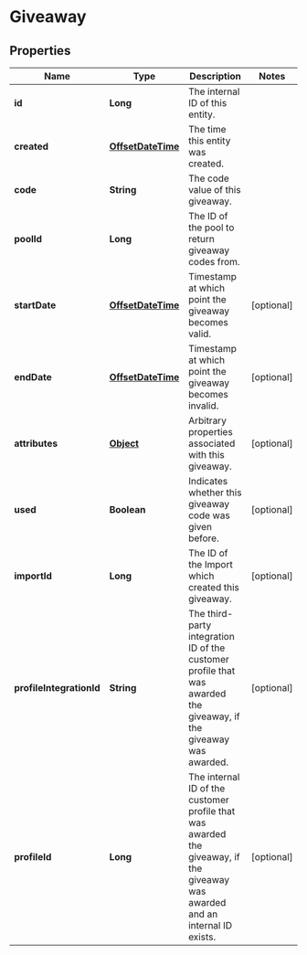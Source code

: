 

# Giveaway

## Properties

Name | Type | Description | Notes
------------ | ------------- | ------------- | -------------
**id** | **Long** | The internal ID of this entity. | 
**created** | [**OffsetDateTime**](OffsetDateTime.md) | The time this entity was created. | 
**code** | **String** | The code value of this giveaway. | 
**poolId** | **Long** | The ID of the pool to return giveaway codes from. | 
**startDate** | [**OffsetDateTime**](OffsetDateTime.md) | Timestamp at which point the giveaway becomes valid. |  [optional]
**endDate** | [**OffsetDateTime**](OffsetDateTime.md) | Timestamp at which point the giveaway becomes invalid. |  [optional]
**attributes** | [**Object**](.md) | Arbitrary properties associated with this giveaway. |  [optional]
**used** | **Boolean** | Indicates whether this giveaway code was given before. |  [optional]
**importId** | **Long** | The ID of the Import which created this giveaway. |  [optional]
**profileIntegrationId** | **String** | The third-party integration ID of the customer profile that was awarded the giveaway, if the giveaway was awarded. |  [optional]
**profileId** | **Long** | The internal ID of the customer profile that was awarded the giveaway, if the giveaway was awarded and an internal ID exists. |  [optional]



